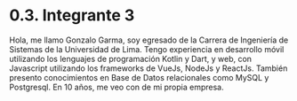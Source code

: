 # 0.3. Integrante 3
Hola, me llamo Gonzalo Garma, soy egresado de la Carrera de Ingeniería de Sistemas de la Universidad de Lima. Tengo experiencia en desarrollo móvil utilizando los lenguajes de programación  Kotlin y Dart, y web, con Javascript utilizando los frameworks de VueJs, NodeJs y ReactJs. También presento conocimientos en Base de Datos relacionales como MySQL y Postgresql. En 10 años, me veo con de mi propia empresa.
